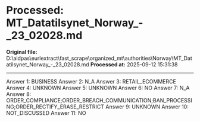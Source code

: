 # Processed: MT_Datatilsynet_Norway_-_23_02028.md

**Original file:** D:\aidpas\eurlextract\fast_scrape\organized_mt\authorities\Norway\MT_Datatilsynet_Norway_-_23_02028.md
**Processed at:** 2025-09-12 15:31:38

---

Answer 1: BUSINESS
Answer 2: N_A
Answer 3: RETAIL_ECOMMERCE
Answer 4: UNKNOWN
Answer 5: UNKNOWN
Answer 6: NO
Answer 7: N_A
Answer 8: ORDER_COMPLIANCE;ORDER_BREACH_COMMUNICATION;BAN_PROCESSING;ORDER_RECTIFY_ERASE_RESTRICT
Answer 9: UNKNOWN
Answer 10: NOT_DISCUSSED
Answer 11: NO